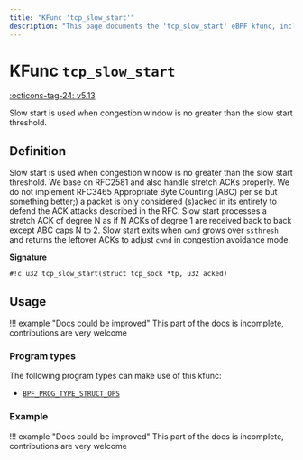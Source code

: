 ```yaml
---
title: "KFunc 'tcp_slow_start'"
description: "This page documents the 'tcp_slow_start' eBPF kfunc, including its definition, usage, program types that can use it, and examples."
---
```

# KFunc `tcp_slow_start`

<!-- [FEATURE_TAG](tcp_slow_start) -->
[:octicons-tag-24: v5.13](https://github.com/torvalds/linux/commit/e78aea8b2170be1b88c96a4d138422986a737336)
<!-- [/FEATURE_TAG] -->

Slow start is used when congestion window is no greater than the slow start threshold.

## Definition

Slow start is used when congestion window is no greater than the slow start threshold. We base on RFC2581 and also handle stretch ACKs properly. We do not implement RFC3465 Appropriate Byte Counting (ABC) <nospell>per se</nospell> but something better;) a packet is only considered (s)acked in its entirety to defend the ACK attacks described in the RFC. Slow start processes a stretch ACK of degree N as if N ACKs of degree 1 are received back to back except ABC caps N to 2. Slow start exits when `cwnd` grows over `ssthresh` and returns the leftover ACKs to adjust `cwnd` in congestion avoidance mode.

**Signature**

<!-- [KFUNC_DEF] -->
`#!c u32 tcp_slow_start(struct tcp_sock *tp, u32 acked)`
<!-- [/KFUNC_DEF] -->

## Usage

!!! example "Docs could be improved"
    This part of the docs is incomplete, contributions are very welcome

### Program types

The following program types can make use of this kfunc:

<!-- [KFUNC_PROG_REF] -->
- [`BPF_PROG_TYPE_STRUCT_OPS`](../program-type/BPF_PROG_TYPE_STRUCT_OPS.md)
<!-- [/KFUNC_PROG_REF] -->

### Example

!!! example "Docs could be improved"
    This part of the docs is incomplete, contributions are very welcome

